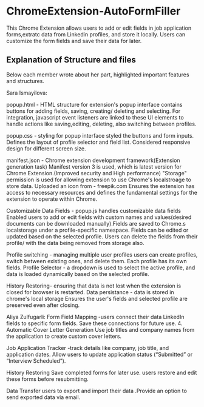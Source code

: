 # ChromeExtension-AutoFormFiller
This Chrome Extension allows users to add or edit fields in job application forms,extratc data from Linkedin profiles, and store it locally. Users can customize the form fields and save their data for later.

## Explanation of Structure and files
Below each member wrote about her part, highlighted important features and structures.


Sara Ismayilova:

popup.html - HTML structure for extension's popup interface
contains buttons for adding fields, saving, creating/ deleting and selecting. For integration, javascript event listeners are linked to these UI elements to handle actions like saving,editing, deleting, also switching between profiles.

popup.css - styling for popup interface
styled the buttons and form inputs. Defines the layout of profile selector and field list. Considered responsive design for different screen size.

manifest.json - Chrome extension development framework(Extension generation task)
Manifest version 3 is used, which is latest version for Chrome Extension.(Improved security and High performance)
"Storage" permission is used for allowing extension to use Chrome's localstroage to store data.
Uploaded an icon from - freepik.com
Ensures the extension has access to necessary resources and defines the fundamental settings for the extension to operate within Chrome.

Customizable Data Fields - popup.js handles customizable data fields
Enabled users to add or edit fields with custom names and values(desired documents can be downloaded manually).Fields are saved to Chrome.s localstorage under a profile-specific namespace. Fields can be edited or updated based on the selected profile. Users can delete the fields from their profile/ with the data being removed from storage also.

Profile switching - managing multiple user profiles
users can create profiles, switch between existing ones, and delete them.
Each profile has its own fields. 
Profile Selector - a dropdown is used to select the active profile, and data is loaded dynamically based on the selected profile.

History Restoring- ensuring that data is not lost when the extension is closed for browser is restarted.
Data persistance - data is stored in chrome's local storage
Ensures the user's fields and selected profile are preserved even after closing. 


Aliya Zulfugarli:
 Form Field Mapping -users connect their data LinkedIn fields to specific form fields.
Save these connections for future use.
4. Automatic Cover Letter Generation 
Use job titles and company names from the application to create custom cover letters.
	

Job Application Tracker -track details like company, job title, and application dates.
Allow users to update application status (“Submitted” or “Interview Scheduled”).

 History Restoring Save completed forms for later use. users restore and edit these forms before resubmitting.

 Data Transfer  users to export and import their data .Provide an option to send exported data via email.
